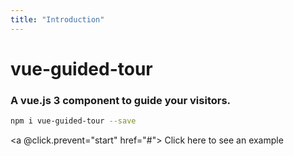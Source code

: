 ```yaml
---
title: "Introduction"
---
```


<div class="introduction">

# vue-guided-tour

### A vue.js 3 component to guide your visitors.

<div class="installation">

```bash
npm i vue-guided-tour --save
```

</div>

<a @click.prevent="start" href="#">
Click here to see an example
</a>

<script setup>
import { inject } from "vue";
const $vgt = inject("$vgt");
const start = () => {
  $vgt.start(0);
};
</script>
</div>
